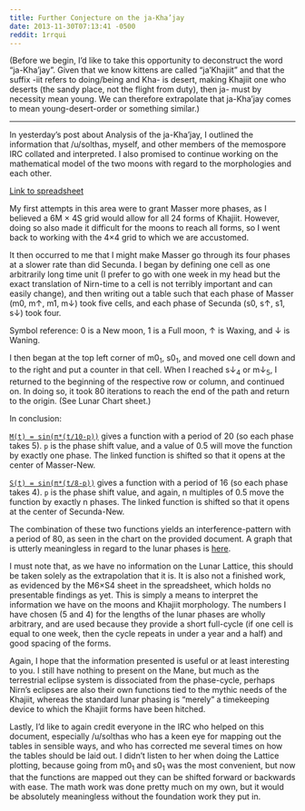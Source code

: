 ```yaml
---
title: Further Conjecture on the ja-Kha’jay
date: 2013-11-30T07:13:41 -0500
reddit: 1rrqui
---
```


(Before we begin, I’d like to take this opportunity to deconstruct the
word “ja-Kha’jay”. Given that we know kittens are called “ja’Khajiit” and that
the suffix -iit refers to doing/being and Kha- is desert, making Khajiit one who
deserts (the sandy place, not the flight from duty), then ja- must by necessity
mean young. We can therefore extrapolate that ja-Kha’jay comes to mean
young-desert-order or something similar.)

____

In yesterday’s post about Analysis of the ja-Kha’jay, I outlined the information
that /u/solthas, myself, and other members of the memospore IRC collated and
interpreted. I also promised to continue working on the mathematical model of
the two moons with regard to the morphologies and each other.

[Link to spreadsheet][gdoc]

My first attempts in this area were to grant Masser more phases, as I believed a
6M × 4S grid would allow for all 24 forms of Khajiit. However, doing so also
made it difficult for the moons to reach all forms, so I went back to working
with the 4×4 grid to which we are accustomed.

It then occurred to me that I might make Masser go through its four phases at a
slower rate than did Secunda. I began by defining one cell as one arbitrarily
long time unit (I prefer to go with one week in my head but the exact
translation of Nirn-time to a cell is not terribly important and can easily
change), and then writing out a table such that each phase of Masser (m0, m↑,
m1, m↓) took five cells, and each phase of Secunda (s0, s↑, s1, s↓) took four.

Symbol reference: 0 is a New moon, 1 is a Full moon, ↑ is Waxing, and ↓ is
Waning.

I then began at the top left corner of m0<sub>1</sub>, s0<sub>1</sub>, and moved
one cell down and to the right and put a counter in that cell. When I reached
s↓<sub>4</sub> or m↓<sub>5</sub>, I returned to the beginning of the
respective row or column, and continued on. In doing so, it took 80 iterations
to reach the end of the path and return to the origin. (See Lunar Chart sheet.)

In conclusion:

[`M(t) = sin(π*(t/10-p))`][wolfram-m] gives a function with a period of 20 (so
each phase takes 5). `p` is the phase shift value, and a value of 0.5 will move
the function by exactly one phase. The linked function is shifted so that it
opens at the center of Masser-New.

[`S(t) = sin(π*(t/8-p))`][wolfram-s] gives a function with a period of 16 (so
each phase takes 4). `p` is the phase shift value, and again, n multiples of 0.5
move the function by exactly n phases. The linked function is shifted so that it
opens at the center of Secunda-New.

The combination of these two functions yields an interference-pattern with a
period of 80, as seen in the chart on the provided document. A graph that is
utterly meaningless in regard to the lunar phases is [here][wolfram-ms].

I must note that, as we have no information on the Lunar Lattice, this should be
taken solely as the extrapolation that it is. It is also not a finished work, as
evidenced by the M6×S4 sheet in the spreadsheet, which holds no presentable
findings as yet. This is simply a means to interpret the information we have on
the moons and Khajiit morphology. The numbers I have chosen (5 and 4) for the
lengths of the lunar phases are wholly arbitrary, and are used because they
provide a short full-cycle (if one cell is equal to one week, then the cycle
repeats in under a year and a half) and good spacing of the forms.

Again, I hope that the information presented is useful or at least interesting
to you. I still have nothing to present on the Mane, but much as the terrestrial
eclipse system is dissociated from the phase-cycle, perhaps Nirn’s eclipses are
also their own functions tied to the mythic needs of the Khajiit, whereas the
standard lunar phasing is “merely” a timekeeping device to which the Khajiit
forms have been hitched.

Lastly, I’d like to again credit everyone in the IRC who helped on this
document, especially /u/solthas who has a keen eye for mapping out the tables in
sensible ways, and who has corrected me several times on how the tables should
be laid out. I didn’t listen to her when doing the Lattice plotting, because
going from m0<sub>1</sub> and s0<sub>1</sub> was the most convenient, but now
that the functions are mapped out they can be shifted forward or backwards with
ease. The math work was done pretty much on my own, but it would be absolutely
meaningless without the foundation work they put in.

[gdoc]: https://docs.google.com/spreadsheet/ccc?key=0Aly-sXRShwzjdGtrRlJ6a1Mzbk5PZjFXNUExMmIzWGc
[wolfram-m]: http://www.wolframalpha.com/input/?i=Plot%5BSin%5BPi*%28x%2F10-.5%29%5D%2C+%7Bx%2C+0%2C+80%7D%5D
[wolfram-s]: http://www.wolframalpha.com/input/?i=Plot%5BSin%5BPi*%28x%2F8-.5%29%5D%2C+%7Bx%2C+0%2C+80%7D%5D
[wolfram-ms]: http://www.wolframalpha.com/input/?i=Plot%5BSin%5BPi*%28x%2F10-.5%29%5D+%2B+Sin%5BPi*%28x%2F8-.5%29%5D%2C+%7Bx%2C+0%2C+80%7D%5D
